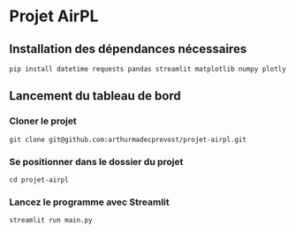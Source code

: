 # Projet AirPL

## Installation des dépendances nécessaires

```
pip install datetime requests pandas streamlit matplotlib numpy plotly
```

## Lancement du tableau de bord

### Cloner le projet
```
git clone git@github.com:arthurmadecprevost/projet-airpl.git
```

### Se positionner dans le dossier du projet
```
cd projet-airpl
```

### Lancez le programme avec Streamlit
```
streamlit run main.py
```